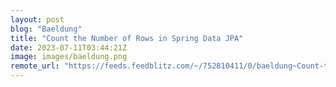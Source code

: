 ```yaml
---
layout: post
blog: "Baeldung"
title: "Count the Number of Rows in Spring Data JPA"
date: 2023-07-11T03:44:21Z
image: images/baeldung.png
remote_url: "https://feeds.feedblitz.com/~/752810411/0/baeldung~Count-the-Number-of-Rows-in-Spring-Data-JPA"
---
```

